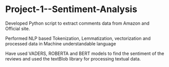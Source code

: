 # Project-1--Sentiment-Analysis

Developed Python script to extract comments data from Amazon and Official site.

Performed NLP based Tokenization, Lemmatization, vectorization and processed data in Machine understandable
language

Have used VADERS, ROBERTA and BERT models to find the sentiment of the reviews and used the textBlob library for processing textual data.
